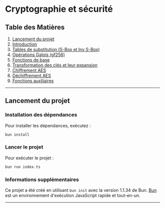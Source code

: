 # Cryptographie et sécurité

## Table des Matières

1. [Lancement du projet](#lancement-du-projet)
2. [Introduction](#introduction)
3. [Tables de substitution (S-Box et Inv S-Box)](#tables-de-substitution)
4. [Opérations Galois (gf256)](#operations-galois)
5. [Fonctions de base](#fonctions-de-base)
6. [Transformation des clés et leur expansion](#transformations-et-expansion-de-cles)
7. [Chiffrement AES](#chiffrement-aes)
8. [Déchiffrement AES](#dechiffrement-aes)
9. [Fonctions auxiliaires](#fonctions-auxiliaires)

---

## Lancement du projet

### Installation des dépendances

Pour installer les dépendances, exécutez :

```bash
bun install
```

### Lancer le projet

Pour exécuter le projet :

```bash
bun run index.ts
```

### Informations supplémentaires

Ce projet a été créé en utilisant `bun init` avec la version 1.1.34 de Bun. [Bun](https://bun.sh) est un environnement
d'exécution JavaScript rapide et tout-en-un.

---

## Introduction

Ce document détaille la structure et les fonctions du fichier `aes.ts` qui implémente un chiffrement et un déchiffrement
basés sur AES (Advanced Encryption Standard). Les fonctions principales incluent :

- `aesEncrypt` : Fonction de chiffrement AES.
- `aesDecrypt` : Fonction de déchiffrement AES.

Les opérations utilisent l'algèbre sur le corps fini GF(256) pour certaines transformations clés.

---

## Tables de substitution

### S-Box

La S-Box (`s_box`) est une table de substitution utilisée lors du chiffrement. Chaque octet est substitué par un autre
en utilisant cette table :

```typescript
const s_box = [...];
```

### Inv S-Box

La table inverse de substitution (`inv_s_box`) est utilisée lors du déchiffrement :

```typescript
const inv_s_box = [...];
```

Ces tables jouent un rôle crucial dans l'étape de `SubBytes` et `InvSubBytes`.

---

## Opérations Galois

### Multiplication dans GF(256)

```typescript
export const gmul = (a: number, b: number): number => { ... }
```

Cette fonction implémente la multiplication de deux éléments dans le corps fini GF(256). Elle utilise des décalages de
bits et des XOR pour effectuer l'opération.

---

## Fonctions de base

### Fonction `rc`

```typescript
const rc = (i: number): number => { ... }
```

Cette fonction calcule la constante ronde pour une itération donnée dans le cadre de l'expansion de clé.

### Fonction `srd`

```typescript
const srd = (i: number): number => {
    return s_box[i];
}
```

Permet de substituer un octet en utilisant la S-Box.

---

## Transformations et expansion de clés

### Transformation de clé

```typescript
const transformKey = (key: number[]): number[][] => { ... }
```

Cette fonction transforme une clé plate en une matrice 4x4.

### Expansion de clé

```typescript
export const keyExpansion = (k: number[]): number[][] => { ... }
```

Génère un ensemble de clés rondes (44 colonnes pour AES-128) nécessaires pour chaque tour du chiffrement.

---

## Chiffrement AES

### Fonction `aesEncrypt`

```typescript
export const aesEncrypt = (message: number[], expandedKey: number[][]): number[] => { ... }
```

Cette fonction implémente les étapes suivantes :

1. **AddRoundKey** : XOR de l'état initial avec la clé ronde initiale.
2. 9 Rounds complets :
    - `SubBytes`
    - `ShiftRows`
    - `MixColumns`
    - `AddRoundKey`
3. Dernier Round (sans `MixColumns`).

---

## Déchiffrement AES

### Fonction `aesDecrypt`

```typescript
export const aesDecrypt = (cipherText: number[], expandedKey: number[][]): number[] => { ... }
```

Effectue le processus inverse :

1. **AddRoundKey** avec la dernière clé ronde.
2. 9 Rounds complets inversés :
    - `InvShiftRows`
    - `InvSubBytes`
    - `AddRoundKey`
    - `InvMixColumns`
3. Dernier Round (sans `InvMixColumns`).

---

## Fonctions auxiliaires

### SubBytes / InvSubBytes

Ces fonctions remplacent chaque octet de l'état avec la S-Box ou son inverse :

```typescript
const subBytes = (state: number[][]): void => { ... }

const invSubBytes = (state: number[][]): void => { ... }
```

### ShiftRows / InvShiftRows

Ces fonctions permutent les lignes de l'état :

```typescript
const shiftRows = (state: number[][]): void => { ... }

const invShiftRows = (state: number[][]): void => { ... }
```

### MixColumns / InvMixColumns

Ces fonctions effectuent une transformation linéaire colonne par colonne sur l'état :

```typescript
const mixColumns = (state: number[][]): void => { ... }

const invMixColumns = (state: number[][]): void => { ... }
```

### AddRoundKey

Applique un XOR entre l'état et la clé ronde :

```typescript
const addRoundKey = (state: number[][], key: number[][]): void => { ... }
```
